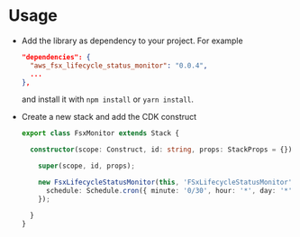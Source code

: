 # Usage

- Add the library as dependency to your project. For example

    ```json title="package.json" linenums="1"
    "dependencies": {
      "aws_fsx_lifecycle_status_monitor": "0.0.4",
      ...
    },
    ```

  and install it with `npm install` or `yarn install`.

- Create a new stack and add the CDK construct

    ```typescript title="fsx-monitor-stack.ts" linenums="1"
    export class FsxMonitor extends Stack {

      constructor(scope: Construct, id: string, props: StackProps = {}) {

        super(scope, id, props);

        new FsxLifecycleStatusMonitor(this, 'FSxLifecycleStatusMonitor', {
          schedule: Schedule.cron({ minute: '0/30', hour: '*', day: '*', month: '*', year: '*' }),
        });

      }
    }
    ```
